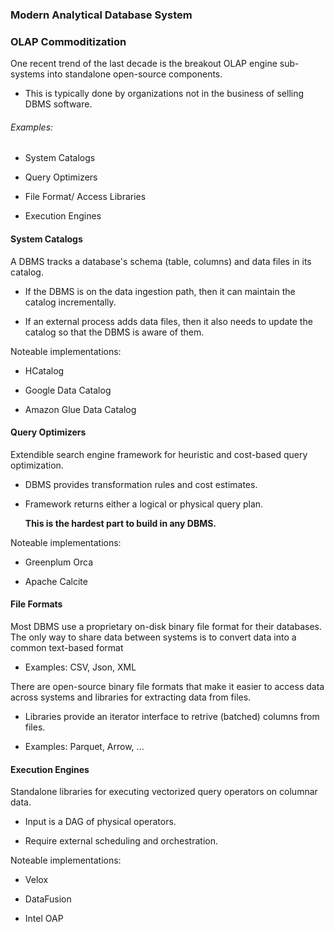 ### Modern Analytical Database System

### OLAP Commoditization

One recent trend of the last decade is the breakout OLAP engine sub-systems into standalone open-source components.

- This is typically done by organizations not in the business of selling DBMS software.

###### Examples:

- System Catalogs

- Query Optimizers

- File Format/ Access Libraries

- Execution Engines

#### System Catalogs

A DBMS tracks a database's schema (table, columns) and data files in its catalog.

- If the DBMS is on the data ingestion path, then it can maintain the catalog incrementally.

- If an external process adds data files, then it also needs to update the catalog so that the DBMS is aware of them.

Noteable implementations:

- HCatalog

- Google Data Catalog

- Amazon Glue Data Catalog

#### Query Optimizers

Extendible search engine framework for heuristic and cost-based query optimization.

- DBMS provides transformation rules and cost estimates.

- Framework returns either a logical or physical query plan.
  
  **This is the hardest part to build in any DBMS.**

Noteable implementations:

- Greenplum Orca

- Apache Calcite

#### File Formats

Most DBMS use a proprietary on-disk binary file format for their databases. The only way to share data between systems is to convert data into a common text-based format

- Examples: CSV, Json, XML

There are open-source binary file formats that make it easier to access data across systems and libraries for extracting data from files.

- Libraries provide an iterator interface to retrive (batched) columns from files.

- Examples: Parquet, Arrow, ...

#### Execution Engines

Standalone libraries for executing vectorized query operators on columnar data.

- Input is a DAG of physical operators.

- Require external scheduling and orchestration.

Noteable implementations:

- Velox

- DataFusion

- Intel OAP



